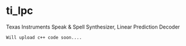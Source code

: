 # ti_lpc
Texas Instruments Speak &amp; Spell Synthesizer, Linear Prediction Decoder
~~~~~~~~~~~~~~~~~~~~~~~~~~~~~~~~~~~~~~~~~~~~~~~~~~~~~~~~~~~~~~~~~~~~~~~~~~
Will upload c++ code soon....

